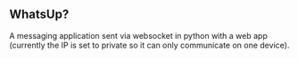 ## WhatsUp?
A messaging application sent via websocket in python with a web app (currently the IP is set to private so it can only communicate on one device).
